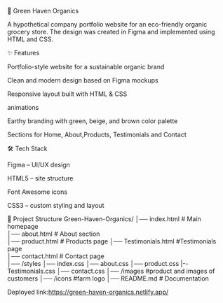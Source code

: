 🌿 Green Haven Organics

A hypothetical company portfolio website for an eco-friendly organic grocery store.
The design was created in Figma and implemented using HTML and CSS.

✨ Features

Portfolio-style website for a sustainable organic brand

Clean and modern design based on Figma mockups

Responsive layout built with HTML & CSS

animations

Earthy branding with green, beige, and brown color palette

Sections for Home, About,Products, Testimonials and Contact

🛠️ Tech Stack

Figma – UI/UX design

HTML5 – site structure

Font Awesome icons

CSS3 – custom styling and layout

📂 Project Structure
Green-Haven-Organics/
│── index.html       # Main homepage  
│── about.html       # About section  
│── product.html     # Products page 
│── Testimonials.html     #Testimonials page  
│── contact.html     # Contact page  
│── /styles 
     │── index.css
     │── about.css 
     │── product.css 
     |--Testimonials.css
     │── contact.css
│── /images       #product and images of customers
│── /icons          #farm logo
│── README.md        # Documentation  

Deployed link:https://green-haven-organics.netlify.app/

